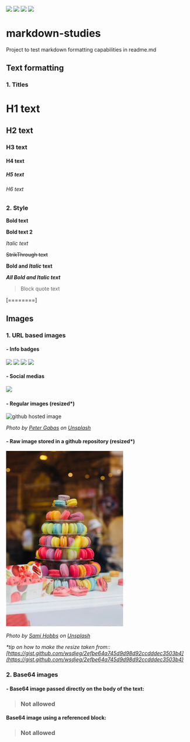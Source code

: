 ![](https://img.shields.io/github/issues/weritontmachado/markdown-studies) ![](https://img.shields.io/github/forks/weritontmachado/markdown-studies) ![](https://img.shields.io/github/stars/weritontmachado/markdown-studies) ![](https://img.shields.io/github/license/weritontmachado/markdown-studies?label=GPL) 

# markdown-studies
Project to test markdown formatting capabilities in readme.md

## Text formatting

### 1. Titles

# H1 text
## H2 text
### H3 text
#### H4 text
##### H5 text
###### H6 text

### 2. Style 

**Bold text**

__Bold text 2__

*Italic text*

~~StrikThrough text~~

**Bold and _Italic_ text**

***All Bold and Italic text***

> Block quote text


[========]


## Images

### 1. URL based images

#### - Info badges

![](https://img.shields.io/github/issues/weritontmachado/markdown-studies) ![](https://img.shields.io/github/forks/weritontmachado/markdown-studies) ![](https://img.shields.io/github/stars/weritontmachado/markdown-studies) ![](https://img.shields.io/github/license/weritontmachado/markdown-studies?label=GPL) 

#### - Social medias

![](https://img.shields.io/twitter/url?url=https%3A%2F%2Fgithub.com%2Fweritontmachado%2Fmarkdown-studies)

#### - Regular images (resized*)

<img src="https://images.unsplash.com/photo-1489186397658-228f2a7ac8ee?ixlib=rb-1.2.1&ixid=eyJhcHBfaWQiOjEyMDd9&auto=format&fit=crop&w=1350&q=80" alt="github hosted image"  width="320" height="213" />

*Photo by [Peter Gabas](https://unsplash.com/@petergabas "Peter Gabas") on [Unsplash](https://unsplash.com/photos/IDNBHZTamQ8 "Unsplash")*


#### - Raw image stored in a github repository (resized*)

<img src="https://raw.githubusercontent.com/weritontmachado/markdown-studies/master/img/sami-hobbs-EU4Cs2zKFTk-unsplash.jpg?raw=true" alt="github hosted image"  width="320" height="479" />

*Photo by [Sami Hobbs](https://unsplash.com/@sahobbs "Sami Hobbs") on [Unsplash](https://unsplash.com/photos/EU4Cs2zKFTk "Unsplash")*

*\*tip on how to make the resize taken from:: [https://gist.github.com/wsdjeg/2efbe64a745d9d98d92ccdddec3503b4](https://gist.github.com/wsdjeg/2efbe64a745d9d98d92ccdddec3503b4)*

### 2. Base64 images

#### - Base64 image passed directly on the body of the text: 

> ### Not allowed

#### Base64 image using a referenced block:

> ### Not allowed






